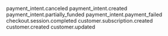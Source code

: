  payment_intent.canceled
  payment_intent.created
  payment_intent.partially_funded
  payment_intent.payment_failed
    checkout.session.completed
    customer.subscription.created
    customer.created
    customer.updated